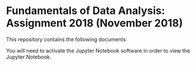 # Fundamentals of Data Analysis: Assignment 2018 (November 2018)

This repository contains the following documents:




You will need to activate the Jupyter Notebook software in order to view the Jupyter Notebook.
